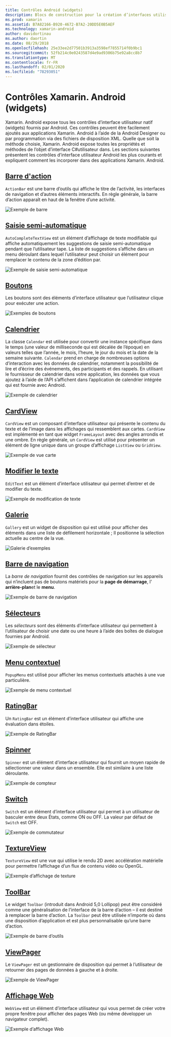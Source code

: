 ```yaml
---
title: Contrôles Android (widgets)
description: Blocs de construction pour la création d’interfaces utilisateur Xamarin. Android
ms.prod: xamarin
ms.assetid: B7A82166-B920-4672-B7A2-20DD5E0B5AEF
ms.technology: xamarin-android
author: davidortinau
ms.author: daortin
ms.date: 08/29/2018
ms.openlocfilehash: 25e33ee2d77501b3913a3598ef7855714f0b9bc1
ms.sourcegitcommit: 52fb214c0e0243587d4e9ad9306b75e92a8cc8b7
ms.translationtype: MT
ms.contentlocale: fr-FR
ms.lasthandoff: 02/01/2020
ms.locfileid: "78293051"
---
```

# <a name="xamarinandroid-controls-widgets"></a>Contrôles Xamarin. Android (widgets)

Xamarin. Android expose tous les contrôles d’interface utilisateur natif (widgets) fournis par Android. Ces contrôles peuvent être facilement ajoutés aux applications Xamarin. Android à l’aide de la Android Designer ou par programmation via des fichiers de disposition XML. Quelle que soit la méthode choisie, Xamarin. Android expose toutes les propriétés et méthodes de l’objet d’interface C#utilisateur dans. Les sections suivantes présentent les contrôles d’interface utilisateur Android les plus courants et expliquent comment les incorporer dans des applications Xamarin. Android.

## <a name="action-bar"></a>[Barre d'action](~/android/user-interface/controls/action-bar.md) 

`ActionBar` est une barre d’outils qui affiche le titre de l’activité, les interfaces de navigation et d’autres éléments interactifs. En règle générale, la barre d’action apparaît en haut de la fenêtre d’une activité.

![Exemple de barre](images/action-bar.png)

## <a name="auto-complete"></a>[Saisie semi-automatique](~/android/user-interface/controls/auto-complete.md)

`AutoCompleteTextView` est un élément d’affichage de texte modifiable qui affiche automatiquement les suggestions de saisie semi-automatique pendant que l’utilisateur tape. La liste de suggestions s’affiche dans un menu déroulant dans lequel l’utilisateur peut choisir un élément pour remplacer le contenu de la zone d’édition par.

![Exemple de saisie semi-automatique](images/auto-complete.png)

## <a name="buttons"></a>[Boutons](~/android/user-interface/controls/buttons/index.md)

Les boutons sont des éléments d’interface utilisateur que l’utilisateur clique pour exécuter une action.

![Exemples de boutons](images/buttons.png)

## <a name="calendar"></a>[Calendrier](~/android/user-interface/controls/calendar.md)

La classe `Calendar` est utilisée pour convertir une instance spécifique dans le temps (une valeur de milliseconde qui est décalée de l’époque) en valeurs telles que l’année, le mois, l’heure, le jour du mois et la date de la semaine suivante.
`Calendar` prend en charge de nombreuses options d’interaction avec les données de calendrier, notamment la possibilité de lire et d’écrire des événements, des participants et des rappels. En utilisant le fournisseur de calendrier dans votre application, les données que vous ajoutez à l’aide de l’API s’affichent dans l’application de calendrier intégrée qui est fournie avec Android.

![Exemple de calendrier](images/calendar.png)

## <a name="cardview"></a>[CardView](~/android/user-interface/controls/card-view.md)

`CardView` est un composant d’interface utilisateur qui présente le contenu du texte et de l’image dans les affichages qui ressemblent aux cartes. `CardView` est implémenté en tant que widget `FrameLayout` avec des angles arrondis et une ombre. En règle générale, un `CardView` est utilisé pour présenter un élément de ligne unique dans un groupe d’affichage `ListView` ou `GridView`.

![Exemple de vue carte](images/cardview.png)

## <a name="edit-text"></a>[Modifier le texte](~/android/user-interface/controls/edit-text.md)

`EditText` est un élément d’interface utilisateur qui permet d’entrer et de modifier du texte.

![Exemple de modification de texte](images/edit-text.png)

## <a name="gallery"></a>[Galerie](~/android/user-interface/controls/gallery.md)

`Gallery` est un widget de disposition qui est utilisé pour afficher des éléments dans une liste de défilement horizontale ; Il positionne la sélection actuelle au centre de la vue.

![Galerie d’exemples](images/gallery.png)

## <a name="navigation-bar"></a>[Barre de navigation](~/android/user-interface/controls/navigation-bar.md)

La *barre de navigation* fournit des contrôles de navigation sur les appareils qui n’incluent pas de boutons matériels pour la **page de démarrage**, l' **arrière-plan**et le **menu**.

![Exemple de barre de navigation](images/navigation-bar.png)

## <a name="pickers"></a>[Sélecteurs](~/android/user-interface/controls/pickers/index.md)

Les *sélecteurs* sont des éléments d’interface utilisateur qui permettent à l’utilisateur de choisir une date ou une heure à l’aide des boîtes de dialogue fournies par Android.

![Exemple de sélecteur](images/picker.png)

## <a name="popup-menu"></a>[Menu contextuel](~/android/user-interface/controls/popup-menu.md)

`PopupMenu` est utilisé pour afficher les menus contextuels attachés à une vue particulière.

![Exemple de menu contextuel](images/popup-menu.png)

## <a name="ratingbar"></a>[RatingBar](~/android/user-interface/controls/ratingbar.md)

Un `RatingBar` est un élément d’interface utilisateur qui affiche une évaluation dans étoiles.

![Exemple de RatingBar](ratingbar-images/01-ratingbar.png)

## <a name="spinner"></a>[Spinner](~/android/user-interface/controls/spinner.md)

`Spinner` est un élément d’interface utilisateur qui fournit un moyen rapide de sélectionner une valeur dans un ensemble. Elle est similaire à une liste déroulante. 

![Exemple de compteur](images/spinner.png)

## <a name="switch"></a>[Switch](~/android/user-interface/controls/switch.md)

`Switch` est un élément d’interface utilisateur qui permet à un utilisateur de basculer entre deux États, comme ON ou OFF. La valeur par défaut de `Switch` est OFF.

![Exemple de commutateur](images/switch.png)

## <a name="textureview"></a>[TextureView](~/android/user-interface/controls/texture-view.md)

`TextureView` est une vue qui utilise le rendu 2D avec accélération matérielle pour permettre l’affichage d’un flux de contenu vidéo ou OpenGL.

![Exemple d’affichage de texture](images/texture-view.png)

## <a name="toolbar"></a>[ToolBar](~/android/user-interface/controls/tool-bar/index.md)

Le widget `Toolbar` (introduit dans Android 5,0 Lollipop) peut être considéré comme une généralisation de l’interface de la barre d’action &ndash; il est destiné à remplacer la barre d’action. La `Toolbar` peut être utilisée n’importe où dans une disposition d’application et est plus personnalisable qu’une barre d’action.

![Exemple de barre d’outils](images/toolbar.png)

## <a name="viewpager"></a>[ViewPager](~/android/user-interface/controls/view-pager/index.md) 

Le `ViewPager` est un gestionnaire de disposition qui permet à l’utilisateur de retourner des pages de données à gauche et à droite.

![Exemple de ViewPager](images/viewpager.png)

## <a name="webview"></a>[Affichage Web](~/android/user-interface/controls/web-view.md)

`WebView` est un élément d’interface utilisateur qui vous permet de créer votre propre fenêtre pour afficher des pages Web (ou même développer un navigateur complet).

![Exemple d’affichage Web](images/web-view.png)
